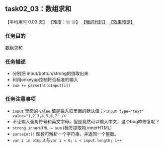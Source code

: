 ## task02_03：数组求和

【平均用时 0.03 天】
【难度：❀ ❀】
[【我的代码】](https://github.com/wangsiyuan233/MyDemo/blob/master/task02/03/task02_03.html)
[【效果预览】](https://wangsiyuan233.cn/MyDemo/task02/03/task02_03.html)

### 任务目的
数组求和

### 任务描述
- 分别把 input/bottun/strong的值取出来
- 利用onkeyup控制符合标准的输入
- `sum += parseInt(oInput[i])`

### 任务注意事项
- `input` 里面的 `value` 值是输入框里面的默认值；`<input type="text" value="1,2,3,4,5,6,7" />`
- 不让输入全角符号和英文字母，但是竟然可以输入中文，这个bug咋修复呢？
- `strong.innerHTML = sum` (标签提取物.innerHTML)
- `parseInt()` 函数可解析一个字符串，并返回一个整数。
- `var i in oInput`与`var i = 0; i < input.length; i++`







